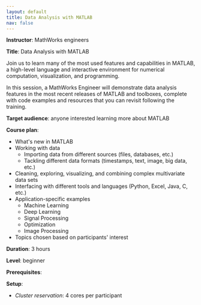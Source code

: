 ```yaml
---
layout: default
title: Data Analysis with MATLAB
nav: false
---
```


**Instructor**: MathWorks engineers

**Title**: Data Analysis with MATLAB

Join us to learn many of the most used features and capabilities in MATLAB, a high-level language and
interactive environment for numerical computation, visualization, and programming.

In this session, a MathWorks Engineer will demonstrate data analysis features in the most recent releases
of MATLAB and toolboxes, complete with code examples and resources that you can revisit following the
training.

**Target audience**: anyone interested learning more about MATLAB

**Course plan**:

- What's new in MATLAB
- Working with data
  - Importing data from different sources (files, databases, etc.)
  - Tackling different data formats (timestamps, text, image, big data, etc.)
- Cleaning, exploring, visualizing, and combining complex multivariate data sets
- Interfacing with different tools and languages (Python, Excel, Java, C, etc.)
- Application-specific examples
  - Machine Learning
  - Deep Learning
  - Signal Processing
  - Optimization
  - Image Processing
- Topics chosen based on participants' interest

**Duration**: 3 hours

**Level**: beginner

**Prerequisites**: 

**Setup**:
- *Cluster reservation*: 4 cores per participant
